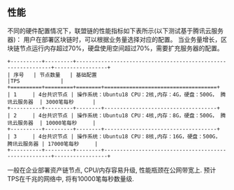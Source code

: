 ## 性能

不同的硬件配置情况下，联盟链的性能指标如下表所示(以下测试基于腾讯云服务器)：
用户在部署区块链时，可以根据业务量选择对应的配置。 当业务量增长，区块链节点运行内存超过70%，硬盘使用空间超过70%，需要扩充服务器的配置。

```
+----------+---------+--------------------------------------------------------------+-----------------+
| 序号   | 节点数量   | 基础配置                                                      |TPS             |
+==========+=========+========+====================================+
| 1     | 4台共识节点 | 操作系统：Ubuntu18 CPU：2核,内存：4G，硬盘：500G， 腾讯云服务器  | 3000笔每秒      |
+----------+---------+--------+------------------------------------+
| 2     | 4台共识节点 | 操作系统：Ubuntu18 CPU：4核,内存：8G，硬盘：500G， 腾讯云服务器  | 10000笔每秒     |
+----------+---------+--------+------------------------------------+
| 3     | 4台共识节点 | 操作系统：Ubuntu18 CPU：8核,内存：16G，硬盘：500G， 腾讯云服务器 | 17000笔每秒     |
+----------+---------+--------+-----------------------------------------------------+-----------------+
```

 一般在企业部署资产链节点, CPU/内存容易升级, 性能瓶颈在公网带宽上. 预计TPS在千兆的网络中, 将有10000笔每秒数量级. 

